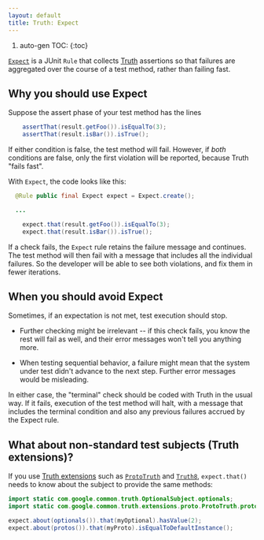 ```yaml
---
layout: default
title: Truth: Expect
---
```


1. auto-gen TOC:
{:toc}

[`Expect`](https://truth.dev/api/latest/com/google/common/truth/Expect.html) is
a JUnit `Rule` that collects [Truth] assertions so that failures are aggregated
over the course of a test method, rather than failing fast.

## Why you should use Expect

Suppose the assert phase of your test method has the lines

```java
    assertThat(result.getFoo()).isEqualTo(3);
    assertThat(result.isBar()).isTrue();
```

If either condition is false, the test method will fail. However, if *both*
conditions are false, only the first violation will be reported, because Truth
"fails fast".

With `Expect`, the code looks like this:

```java
  @Rule public final Expect expect = Expect.create();

  ...

    expect.that(result.getFoo()).isEqualTo(3);
    expect.that(result.isBar()).isTrue();
```

If a check fails, the `Expect` rule retains the failure message and continues.
The test method will then fail with a message that includes all the individual
failures. So the developer will be able to see both violations, and fix them in
fewer iterations.

## When you should avoid Expect

Sometimes, if an expectation is not met, test execution should stop.

*   Further checking might be irrelevant -- if this check fails, you know the
    rest will fail as well, and their error messages won't tell you anything
    more.

*   When testing sequential behavior, a failure might mean that the system under
    test didn't advance to the next step. Further error messages would be
    misleading.

In either case, the "terminal" check should be coded with Truth in the usual
way. If it fails, execution of the test method will halt, with a message that
includes the terminal condition and also any previous failures accrued by the
Expect rule.

## What about non-standard test subjects (Truth extensions)?

If you use [Truth extensions] such as [`ProtoTruth`] and [`Truth8`],
`expect.that()` needs to know about the subject to provide the same methods:

```java
import static com.google.common.truth.OptionalSubject.optionals;
import static com.google.common.truth.extensions.proto.ProtoTruth.protos;

expect.about(optionals()).that(myOptional).hasValue(2);
expect.about(protos()).that(myProto).isEqualToDefaultInstance();
```

[Truth]: https://truth.dev
[Truth extensions]: https://truth.dev/extension
[`ProtoTruth`]: https://truth.dev/protobufs
[`Truth8`]: faq#java8
